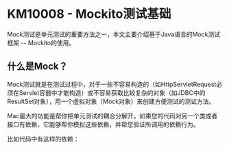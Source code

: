 # KM10008 - Mockito测试基础

Mock测试是单元测试的重要方法之一，本文主要介绍基于Java语言的Mock测试框架 -- Mockito的使用。

## 什么是Mock？

Mock测试就是在测试过程中，对于一些不容易构造的（如HttpServletRequest必须在Servlet容器中才能构造）或不容易获取比较复杂的对象（如JDBC中的ResultSet对象），用一个虚拟对象（Mock对象）来创建方便测试的测试方法。

Mac最大的功能是帮你把单元测试的耦合分解开，如果您的代码对另一个类或者接口有依赖，它能够帮你模拟这些依赖，并帮您验证所调用的依赖行为。

比如代码中有这样的依赖：





